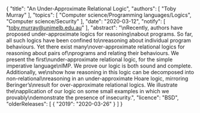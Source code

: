 {
    "title": "An Under-Approximate Relational Logic",
    "authors": [
        "Toby Murray"
    ],
    "topics": [
        "Computer science/Programming languages/Logics",
        "Computer science/Security"
    ],
    "date": "2020-03-12",
    "notify": [
        "toby.murray@unimelb.edu.au"
    ],
    "abstract": "\nRecently, authors have proposed under-approximate logics for reasoning\nabout programs. So far, all such logics have been confined to\nreasoning about individual program behaviours. Yet there exist many\nover-approximate relational logics for reasoning about pairs of\nprograms and relating their behaviours. We present the first\nunder-approximate relational logic, for the simple imperative language\nIMP. We prove our logic is both sound and complete. Additionally, we\nshow how reasoning in this logic can be decomposed into non-relational\nreasoning in an under-approximate Hoare logic, mirroring Beringer’s\nresult for over-approximate relational logics. We illustrate the\napplication of our logic on some small examples in which we provably\ndemonstrate the presence of insecurity.",
    "licence": "BSD",
    "olderReleases": [
        {
            "2019": "2020-03-26"
        }
    ]
}